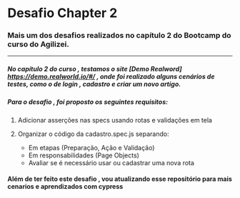# Desafio Chapter 2

### Mais um dos desafios realizados no capítulo 2 do Bootcamp do curso do Agilizei. 

----------------------------------------------------------------------------------

##### No capítulo 2 do curso ,  testamos o site [Demo Realword]  https://demo.realworld.io/#/ , onde foi realizado alguns cenários de testes, como o de login , cadastro e criar um novo artigo.

##### Para o desafio , foi proposto os seguintes requisitos:

1. Adicionar asserções nas specs usando rotas e validações em tela

2. Organizar o código da cadastro.spec.js separando:
   - Em etapas (Preparação, Ação e Validação)
   - Em responsabilidades (Page Objects)
   - Avaliar se é necessário usar ou cadastrar uma nova rota


#### Além de ter feito este desafio , vou atualizando esse repositório para mais cenarios e aprendizados com cypress


